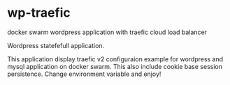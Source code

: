 # wp-traefic
docker swarm wordpress application with traefic cloud load balancer

Wordpress statefefull application. 

This application display traefic v2 configuraion example for wordpress and mysql application on docker swarm. This also
include cookie base session persistence.
Change environment variable and enjoy!
